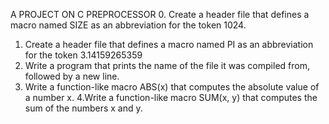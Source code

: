  A PROJECT ON C PREPROCESSOR
0. 
Create a header file that defines a macro named SIZE as an abbreviation for the token 1024.
1. Create a header file that defines a macro named PI as an abbreviation for the token 3.14159265359
2. Write a program that prints the name of the file it was compiled from, followed by a new line.
3. Write a function-like macro ABS(x) that computes the absolute value of a number x.
4.Write a function-like macro SUM(x, y) that computes the sum of the numbers x and y. 
